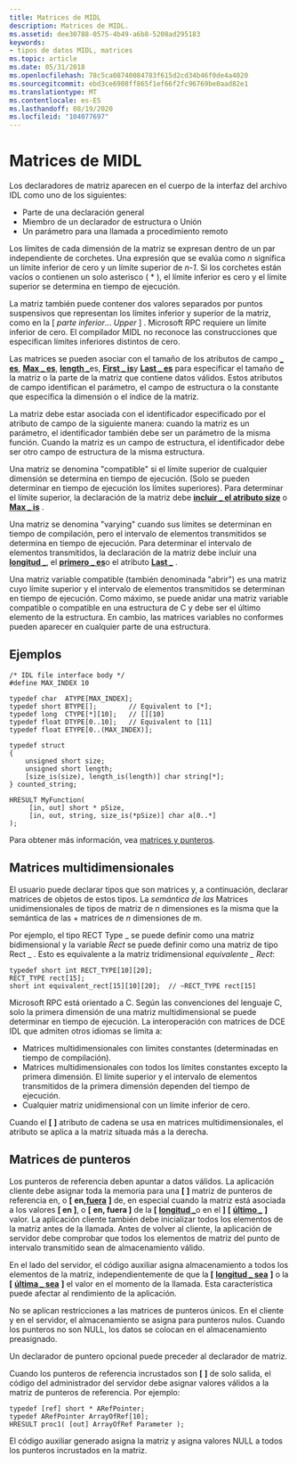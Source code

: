 ```yaml
---
title: Matrices de MIDL
description: Matrices de MIDL.
ms.assetid: dee30788-0575-4b49-a6b8-5208ad295183
keywords:
- tipos de datos MIDL, matrices
ms.topic: article
ms.date: 05/31/2018
ms.openlocfilehash: 78c5ca08740084783f615d2cd34b46f0de4a4020
ms.sourcegitcommit: ebd3ce6908ff865f1ef66f2fc96769be0aad82e1
ms.translationtype: MT
ms.contentlocale: es-ES
ms.lasthandoff: 08/19/2020
ms.locfileid: "104077697"
---
```

# <a name="midl-arrays"></a>Matrices de MIDL

Los declaradores de matriz aparecen en el cuerpo de la interfaz del archivo IDL como uno de los siguientes:

-   Parte de una declaración general
-   Miembro de un declarador de estructura o Unión
-   Un parámetro para una llamada a procedimiento remoto

Los límites de cada dimensión de la matriz se expresan dentro de un par independiente de corchetes. Una expresión que se evalúa como *n* significa un límite inferior de cero y un límite superior de *n-1*. Si los corchetes están vacíos o contienen un solo asterisco ( \* ), el límite inferior es cero y el límite superior se determina en tiempo de ejecución.

La matriz también puede contener dos valores separados por puntos suspensivos que representan los límites inferior y superior de la matriz, como en la \[ *parte inferior*... *Upper* \] . Microsoft RPC requiere un límite inferior de cero. El compilador MIDL no reconoce las construcciones que especifican límites inferiores distintos de cero.

Las matrices se pueden asociar con el tamaño de los atributos de campo [**\_ es**](size-is.md), [**Max \_ es**](max-is.md), [**length \_**](length-is.md)es, [**First \_ is**](first-is.md)y [**Last \_ es**](last-is.md) para especificar el tamaño de la matriz o la parte de la matriz que contiene datos válidos. Estos atributos de campo identifican el parámetro, el campo de estructura o la constante que especifica la dimensión o el índice de la matriz.

La matriz debe estar asociada con el identificador especificado por el atributo de campo de la siguiente manera: cuando la matriz es un parámetro, el identificador también debe ser un parámetro de la misma función. Cuando la matriz es un campo de estructura, el identificador debe ser otro campo de estructura de la misma estructura.

Una matriz se denomina "compatible" si el límite superior de cualquier dimensión se determina en tiempo de ejecución. (Solo se pueden determinar en tiempo de ejecución los límites superiores). Para determinar el límite superior, la declaración de la matriz debe [**incluir \_ el atributo size**](size-is.md) o [**Max \_ is**](max-is.md) .

Una matriz se denomina "varying" cuando sus límites se determinan en tiempo de compilación, pero el intervalo de elementos transmitidos se determina en tiempo de ejecución. Para determinar el intervalo de elementos transmitidos, la declaración de la matriz debe incluir una [**longitud \_**](length-is.md), el [**primero \_ es**](first-is.md)o el atributo [**Last \_**](last-is.md) .

Una matriz variable compatible (también denominada "abrir") es una matriz cuyo límite superior y el intervalo de elementos transmitidos se determinan en tiempo de ejecución. Como máximo, se puede anidar una matriz variable compatible o compatible en una estructura de C y debe ser el último elemento de la estructura. En cambio, las matrices variables no conformes pueden aparecer en cualquier parte de una estructura.

## <a name="examples"></a>Ejemplos

``` syntax
/* IDL file interface body */ 
#define MAX_INDEX 10 
 
typedef char  ATYPE[MAX_INDEX]; 
typedef short BTYPE[];        // Equivalent to [*]; 
typedef long  CTYPE[*][10];   // [][10] 
typedef float DTYPE[0..10];   // Equivalent to [11] 
typedef float ETYPE[0..(MAX_INDEX)];  
 
typedef struct 
{ 
    unsigned short size; 
    unsigned short length; 
    [size_is(size), length_is(length)] char string[*]; 
} counted_string; 
 
HRESULT MyFunction( 
     [in, out] short * pSize,  
     [in, out, string, size_is(*pSize)] char a[0..*] 
);
```

Para obtener más información, vea [matrices y punteros](/windows/desktop/Rpc/arrays-and-pointers).

## <a name="multidimensional-arrays"></a>Matrices multidimensionales

El usuario puede declarar tipos que son matrices y, a continuación, declarar matrices de objetos de estos tipos. La *semántica de las* Matrices unidimensionales de tipos de matriz de *n* dimensiones es la misma que la semántica de las  + matrices de *n* dimensiones de m.

Por ejemplo, el tipo RECT Type \_ se puede definir como una matriz bidimensional y la variable *Rect* se puede definir como una matriz de tipo Rect \_ . Esto es equivalente a la matriz tridimensional *equivalente \_ Rect*:

``` syntax
typedef short int RECT_TYPE[10][20]; 
RECT_TYPE rect[15]; 
short int equivalent_rect[15][10][20];  // ~RECT_TYPE rect[15]
```

Microsoft RPC está orientado a C. Según las convenciones del lenguaje C, solo la primera dimensión de una matriz multidimensional se puede determinar en tiempo de ejecución. La interoperación con matrices de DCE IDL que admiten otros idiomas se limita a:

-   Matrices multidimensionales con límites constantes (determinadas en tiempo de compilación).
-   Matrices multidimensionales con todos los límites constantes excepto la primera dimensión. El límite superior y el intervalo de elementos transmitidos de la primera dimensión dependen del tiempo de ejecución.
-   Cualquier matriz unidimensional con un límite inferior de cero.

Cuando el **\[** [](string.md) **\]** atributo de cadena se usa en matrices multidimensionales, el atributo se aplica a la matriz situada más a la derecha.

## <a name="arrays-of-pointers"></a>Matrices de punteros

Los punteros de referencia deben apuntar a datos válidos. La aplicación cliente debe asignar toda la memoria para una **\[** [](in.md) **\]** matriz de punteros de referencia en, o **\[** **en,**[**fuera**](out-idl.md) **\]** de, en especial cuando la matriz está asociada a los valores **\[ en \]**, o **\[** **en, fuera \]** de la **\[** [**longitud \_**](length-is.md)o en el **\]** **\[** [**último \_**](last-is.md) **\]** valor. La aplicación cliente también debe inicializar todos los elementos de la matriz antes de la llamada. Antes de volver al cliente, la aplicación de servidor debe comprobar que todos los elementos de matriz del punto de intervalo transmitido sean de almacenamiento válido.

En el lado del servidor, el código auxiliar asigna almacenamiento a todos los elementos de la matriz, independientemente de que la **\[** [**longitud \_ sea**](length-is.md) **\]** o la **\[** [**última \_ sea**](last-is.md) **\]** el valor en el momento de la llamada. Esta característica puede afectar al rendimiento de la aplicación.

No se aplican restricciones a las matrices de punteros únicos. En el cliente y en el servidor, el almacenamiento se asigna para punteros nulos. Cuando los punteros no son NULL, los datos se colocan en el almacenamiento preasignado.

Un declarador de puntero opcional puede preceder al declarador de matriz.

Cuando los punteros de referencia incrustados son **\[** [](out-idl.md) **\]** de solo salida, el código del administrador del servidor debe asignar valores válidos a la matriz de punteros de referencia. Por ejemplo:

``` syntax
typedef [ref] short * ARefPointer;
typedef ARefPointer ArrayOfRef[10];
HRESULT proc1( [out] ArrayOfRef Parameter );
```

El código auxiliar generado asigna la matriz y asigna valores NULL a todos los punteros incrustados en la matriz.

 

 